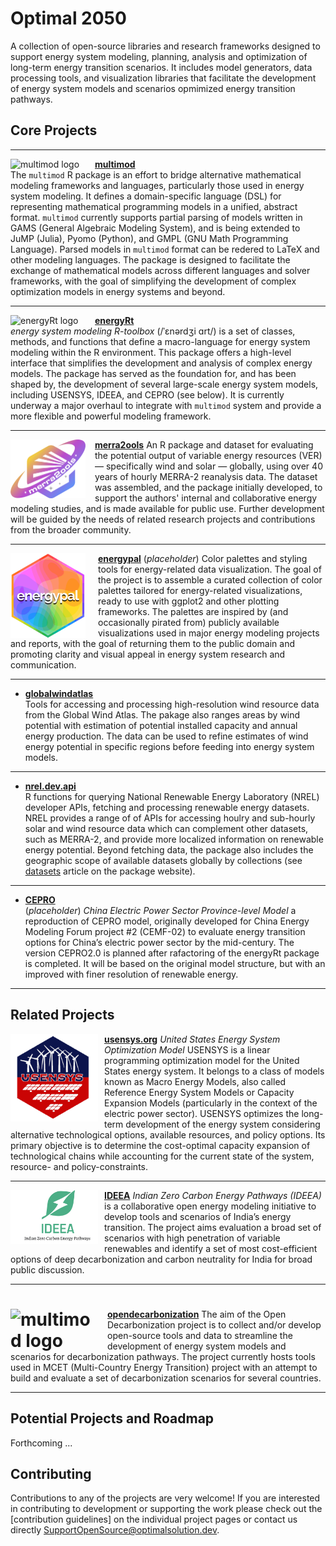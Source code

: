 Optimal 2050
================

A collection of open-source libraries and research frameworks designed to support energy system modeling, planning, analysis and optimization of long-term energy transition scenarios. It includes model generators, data processing tools, and visualization libraries that facilitate the development of energy system models and scenarios opmimized energy transition pathways.

## Core Projects

---

<img src="https://optimal2050.github.io/multimod/logo.png" alt="multimod logo" width="120" align="left" style="margin-right: 15px;"/> 


**[multimod](https://optimal2050.github.io/multimod/)**  
The `multimod` R package is an effort to bridge alternative mathematical modeling frameworks and languages, particularly those used in energy system modeling. It defines a domain-specific language (DSL) for representing mathematical programming models in a unified, abstract format. `multimod` currently supports partial parsing of models written in GAMS (General Algebraic Modeling System), and is being extended to JuMP (Julia), Pyomo (Python), and GMPL (GNU Math Programming Language). Parsed models in `multimod` format can be redered to LaTeX and other modeling languages. The package is designed to facilitate the exchange of mathematical models across different languages and solver frameworks, with the goal of simplifying the development of complex optimization models in energy systems and beyond.

---

<img src="https://github.com/optimal2050/energyRt/blob/dev/docs/logo.png?raw=true" alt="energyRt logo" width="120" align="left" style="margin-right: 15px;"/>

  **[energyRt](https://github.com/optimal2050/energyRt)**  
  *energy system modeling R-toolbox* (/ˈɛnərdʒi ɑrt/) is a set of classes, methods, and functions that define a macro-language for energy system modeling within the R environment. This package offers a high-level interface that simplifies the development and analysis of complex energy models. The package has served as the foundation for, and has been shaped by, the development of several large-scale energy system models, including USENSYS, IDEEA, and CEPRO (see below). It is currently underway a major overhaul to integrate with `multimod` system and provide a more flexible and powerful modeling framework.

---

<img src="https://raw.githubusercontent.com/optimal2050/merra2ools/184fbee8869fbc7bdf93e1599d08f6a00bad0edc/man/figures/logo.png" alt="merra2ools logo" width="120" align="left" style="margin-right: 15px;"/>  

**[merra2ools](https://optimal2050.github.io/merra2ools/)**
 An R package and dataset for evaluating the potential output of variable energy resources (VER) — specifically wind and solar — globally, using over 40 years of hourly MERRA-2 reanalysis data. The dataset was assembled, and the package initially developed, to support the authors' internal and collaborative energy modeling studies, and is made available for public use. Further development will be guided by the needs of related research projects and contributions from the broader community.

---
<img src="https://raw.githubusercontent.com/optimal2050/energypal/refs/heads/main/docs/logo.png" alt="energypal logo" width="120" align="left" style="margin-right: 20px;"/> 

**[energypal](https://optimal2050.github.io/energypal/)** 
  (*placeholder*) Color palettes and styling tools for energy-related data visualization. 
  The goal of the project is to assemble a curated collection of color palettes tailored for energy-related visualizations, ready to use with ggplot2 and other plotting frameworks. The palettes are inspired by (and occasionally pirated from) publicly available visualizations used in major energy modeling projects and reports, with the goal of returning them to the public domain and promoting clarity and visual appeal in energy system research and communication.

---

- **[globalwindatlas](https://optimal2050.github.io/globalwindatlas/index.html)**  
  Tools for accessing and processing high-resolution wind resource data from the Global Wind Atlas. The pakage also ranges areas by wind potential with estimation of potential installed capacity and annual energy production. The data can be used to refine estimates of wind energy potential in specific regions before feeding into energy system models.

---
- **[nrel.dev.api](https://optimal2050.github.io/nrel.dev.api/index.html)**  
  R functions for querying National Renewable Energy Laboratory (NREL) developer APIs, fetching and processing renewable energy datasets. NREL provides a range of of APIs for accessing houlry and sub-hourly solar and wind resource data which can complement other datasets, such as MERRA-2, and provide more localized information on renewable energy potential. Beyond fetching data, the package also includes the geographic scope of available datasets globally by collections (see [datasets](https://optimal2050.github.io/nrel.dev.api/articles/datasets.html) article on the package website).

---
- **[CEPRO](https://optimal2050.github.io/CEPRO/)**  
  (*placeholder*) *China Electric Power Sector Province-level Model* a reproduction of CEPRO model, originally developed for China Energy Modeling Forum project #2 (CEMF-02) to evaluate energy transition options for China’s electric power sector by the mid-century. The version CEPRO2.0 is planned after rafactoring of the energyRt package is completed. It will be based on the original model structure, but with an improved with finer resolution of renewable energy.

------------------------------------------------------------------------

## Related Projects

<img src="https://raw.githubusercontent.com/usensys/usensys/63c64244dca05b32aed7c9062eba3e1dd3c87d22/docs/logo.svg" alt="multimod logo" width="140" align="left" style="margin-right: 10px;"/> 

**[usensys.org](https://www.usensys.org)**
*United States Energy System Optimization Model*
USENSYS is a linear programming optimization model for the United States energy system. It belongs to a class of models known as Macro Energy Models, also called Reference Energy System Models or Capacity Expansion Models (particularly in the context of the electric power sector). USENSYS optimizes the long-term development of the energy system considering alternative technological options, available resources, and policy options. Its primary objective is to determine the cost-optimal capacity expansion of technological chains while accounting for the current state of the system, resource- and policy-constraints.
  
---

<img src="https://github.com/ideea-model/IDEEA/blob/main/docs/logo.png?raw=true" alt="multimod logo" width="140" align="left" style="margin-right: 10px;"/> 

**[IDEEA](https://ideea-model.github.io/IDEEA/index.html)** 
*Indian Zero Carbon Energy Pathways (IDEEA)* is a collaborative open energy modeling initiative to develop tools and scenarios of India’s energy transition. The project aims evaluation a broad set of scenarios with high penetration of variable renewables and identify a set of most cost-efficient options of deep decarbonization and carbon neutrality for India for broad public discussion.  

---
# <img src="https://avatars.githubusercontent.com/u/51479590?v=4" alt="multimod logo" width="130" align="left" style="margin-right: 25px;"/> 

**[opendecarbonization](https://github.com/opendecarbonization)**
The aim of the Open Decarbonization project is to collect and/or develop open-source tools and data to streamline the development of energy system models and scenarios for decarbonization pathways. The project currently hosts tools used in MCET (Multi-Country Energy Transition) project with an attempt to build and evaluate a set of decarbonization scenarios for several countries.

------------------------------------------------------------------------
## Potential Projects and Roadmap
Forthcoming ...


## Contributing
Contributions to any of the projects are very welcome! If you are interested in contributing to development or supporting the work please check out the [contribution guidelines] on the individual project pages or contact us directly SupportOpenSource@optimalsolution.dev. 
